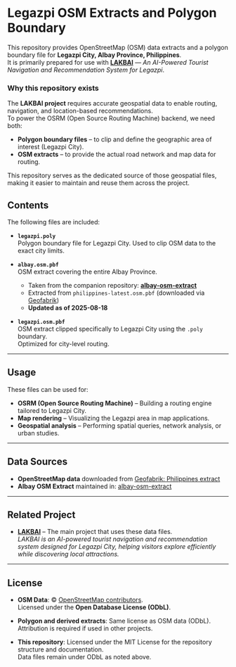 # Legazpi OSM Extracts and Polygon Boundary

This repository provides OpenStreetMap (OSM) data extracts and a polygon boundary file for **Legazpi City, Albay Province, Philippines**.  
It is primarily prepared for use with **[LAKBAI](https://github.com/johannbuere/LAKBAI)** — *An AI-Powered Tourist Navigation and Recommendation System for Legazpi*.



### Why this repository exists

The **LAKBAI project** requires accurate geospatial data to enable routing, navigation, and location-based recommendations.  
To power the OSRM (Open Source Routing Machine) backend, we need both:

- **Polygon boundary files** – to clip and define the geographic area of interest (Legazpi City).  
- **OSM extracts** – to provide the actual road network and map data for routing.

This repository serves as the dedicated source of those geospatial files, making it easier to maintain and reuse them across the project.


## Contents

The following files are included:

- **`legazpi.poly`**  
  Polygon boundary file for Legazpi City. Used to clip OSM data to the exact city limits.  

- **`albay.osm.pbf`**  
  OSM extract covering the entire Albay Province.  
  - Taken from the companion repository: [**albay-osm-extract**](https://github.com/johannbuere/albay-osm-extract)  
  - Extracted from `philippines-latest.osm.pbf` (downloaded via [Geofabrik](https://download.geofabrik.de/asia/philippines.html))  
  - **Updated as of 2025-08-18**  

- **`legazpi.osm.pbf`**  
  OSM extract clipped specifically to Legazpi City using the `.poly` boundary.  
  Optimized for city-level routing.

---

## Usage

These files can be used for:

- **OSRM (Open Source Routing Machine)** – Building a routing engine tailored to Legazpi City.  
- **Map rendering** – Visualizing the Legazpi area in map applications.  
- **Geospatial analysis** – Performing spatial queries, network analysis, or urban studies.  

---

## Data Sources

- **OpenStreetMap data** downloaded from [Geofabrik: Philippines extract](https://download.geofabrik.de/asia/philippines.html)  
- **Albay OSM Extract** maintained in: [albay-osm-extract](https://github.com/johannbuere/albay-osm-extract)  

---

## Related Project

- [**LAKBAI**](https://github.com/johannbuere/LAKBAI) – The main project that uses these data files.  
  *LAKBAI is an AI-powered tourist navigation and recommendation system designed for Legazpi City, helping visitors explore efficiently while discovering local attractions.*

---

## License

- **OSM Data**: © [OpenStreetMap contributors](https://www.openstreetmap.org/copyright).  
  Licensed under the **Open Database License (ODbL)**.  

- **Polygon and derived extracts**: Same license as OSM data (ODbL).  
  Attribution is required if used in other projects.  

- **This repository**: Licensed under the MIT License for the repository structure and documentation.  
  Data files remain under ODbL as noted above.
